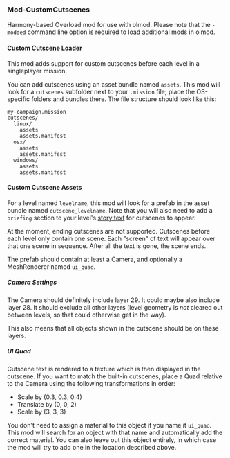 ### Mod-CustomCutscenes

Harmony-based Overload mod for use with olmod.
Please note that the `-modded` command line option is required to load additional mods in olmod.

#### Custom Cutscene Loader

This mod adds support for custom cutscenes before each level in a singleplayer mission.

You can add cutscenes using an asset bundle named `assets`. This mod will look for a `cutscenes` subfolder next to your `.mission` file; place the OS-specific folders and bundles there. The file structure should look like this:

```
my-campaign.mission
cutscenes/
  linux/
    assets
    assets.manifest
  osx/
    assets
    assets.manifest
  windows/
    assets
    assets.manifest
```

#### Custom Cutscene Assets

For a level named `levelname`, this mod will look for a prefab in the asset bundle named `cutscene_levelname`. 
Note that you will also need to add a `briefing` section to your level's [story text](https://overload.fandom.com/wiki/Story_text_(level_editor)) for cutscenes to appear.

At the moment, ending cutscenes are not supported. Cutscenes before each level only contain one scene. Each "screen" of text will appear over that one scene in sequence. After all the text is gone, the scene ends.

The prefab should contain at least a Camera, and optionally a MeshRenderer named `ui_quad`.

##### Camera Settings

The Camera should definitely include layer 29. It could maybe also include layer 28. It should exclude all other layers (level geometry is _not_ cleared out between levels, so that could otherwise get in the way).

This also means that all objects shown in the cutscene should be on these layers.

##### UI Quad

Cutscene text is rendered to a texture which is then displayed in the cutscene. If you want to match the built-in cutscenes, place a Quad relative to the Camera using the following transformations in order:
* Scale by (0.3, 0.3, 0.4)
* Translate by (0, 0, 2)
* Scale by (3, 3, 3)

You don't need to assign a material to this object if you name it `ui_quad`. This mod will search for an object with that name and automatically add the correct material. You can also leave out this object entirely, in which case the mod will try to add one in the location described above.
